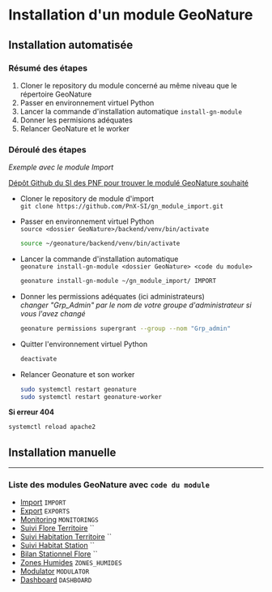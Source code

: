 # Installation d'un module GeoNature


## Installation automatisée

### **Résumé des étapes**
1. Cloner le repository du module concerné au même niveau que le répertoire GeoNature
2. Passer en environnement virtuel Python
3. Lancer la commande d'installation automatique `install-gn-module`
4. Donner les permisions adéquates
5. Relancer GeoNature et le worker


### **Déroulé des étapes**  
*Exemple avec le module Import* 

[Dépôt Github du SI des PNF pour trouver le modulé GeoNature souhaité](https://github.com/PnX-SI)

+ Cloner le repository de module d'import  
  `git clone https://github.com/PnX-SI/gn_module_import.git`

+ Passer en environnement virtuel Python  
  `source <dossier GeoNature>/backend/venv/bin/activate`  
  ```bash
  source ~/geonature/backend/venv/bin/activate
  ```

+ Lancer la commande d'installation automatique  
  `geonature install-gn-module <dossier GeoNature> <code du module>`  
  ```bash
  geonature install-gn-module ~/gn_module_import/ IMPORT
  ```

+ Donner les permissions adéquates (ici administrateurs)  
  *changer "Grp_Admin" par le nom de votre groupe d'administrateur si vous l'avez changé* 
  ```bash
  geonature permissions supergrant --group --nom "Grp_admin"
  ```

+ Quitter l'environnement virtuel Python
  ```bash
  deactivate
  ```

+ Relancer Geonature et son worker  
  ```bash
  sudo systemctl restart geonature
  sudo systemctl restart geonature-worker
  ```

**Si erreur 404**
```bash
systemctl reload apache2
```


## Installation manuelle

---

### Liste des modules GeoNature avec `code du module`
+ [Import](https://github.com/PnX-SI/gn_module_import) `IMPORT`
+ [Export](https://github.com/PnX-SI/gn_module_export) `EXPORTS`
+ [Monitoring](https://github.com/PnX-SI/gn_module_monitoring) `MONITORINGS`
+ [Suivi Flore Territoire](https://github.com/PnX-SI/gn_module_suivi_flore_territoire) ``
+ [Suivi Habitation Territoire](https://github.com/PnX-SI/gn_module_suivi_habitat_territoire) ``
+ [Suivi Habitat Station](https://github.com/PnX-SI/gn_module_monitoring_habitat_station) ``
+ [Bilan Stationnel Flore](https://github.com/PnX-SI/gn_module_flore_prioritaire) ``
+ [Zones Humides](https://github.com/PnX-SI/gn_module_ZH) `ZONES_HUMIDES`
+ [Modulator](https://github.com/PnX-SI/gn_modulator) `MODULATOR`
+ [Dashboard](https://github.com/PnX-SI/gn_module_dashboard) `DASHBOARD`
